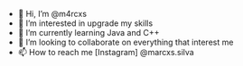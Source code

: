 - 👋 Hi, I’m @m4rcxs
- 👀 I’m interested in upgrade my skills
- 🌱 I’m currently learning Java and C++
- 💞️ I’m looking to collaborate on everything that interest me
- 📫 How to reach me [Instagram] @marcxs.silva

<!---
m4rcos-silva/m4rcos-silva is a ✨ special ✨ repository because its `README.md` (this file) appears on your GitHub profile.
You can click the Preview link to take a look at your changes.
--->
